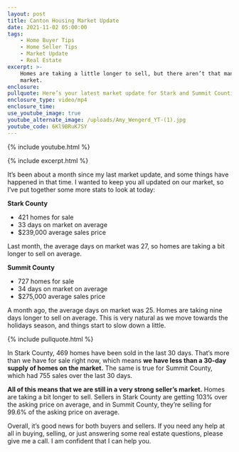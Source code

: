 ```yaml
---
layout: post
title: Canton Housing Market Update
date: 2021-11-02 05:00:00
tags:
    - Home Buyer Tips
    - Home Seller Tips
    - Market Update
    - Real Estate
excerpt: >-
    Homes are taking a little longer to sell, but there aren’t that many on the
    market.
enclosure:
pullquote: Here’s your latest market update for Stark and Summit Counties.
enclosure_type: video/mp4
enclosure_time:
use_youtube_image: true
youtube_alternate_image: /uploads/Amy_Wengerd_YT-(1).jpg
youtube_code: 6Kl9BRuK7SY
---
```

{% include youtube.html %}

{% include excerpt.html %}

It’s been about a month since my last market update, and some things have happened in that time. I wanted to keep you all updated on our market, so I’ve put together some more stats to look at today:

**Stark County**

* 421 homes for sale
* 33 days on market on average
* $239,000 average sales price

Last month, the average days on market was 27, so homes are taking a bit longer to sell on average.

**Summit County**

* 727 homes for sale
* 34 days on market on average
* $275,000 average sales price

A month ago, the average days on market was 25. Homes are taking nine days longer to sell on average. This is very natural as we move towards the holidays season, and things start to slow down a little.

{% include pullquote.html %}

In Stark County, 469 homes have been sold in the last 30 days. That’s more than we have for sale right now, which means **we have less than a 30-day supply of homes on the market.** The same is true for Summit County, which had 755 sales over the last 30 days.

**All of this means that we are still in a very strong seller’s market.** Homes are taking a bit longer to sell. Sellers in Stark County are getting 103% over the asking price on average, and in Summit County, they’re selling for 99.6% of the asking price on average.

Overall, it’s good news for both buyers and sellers. If you need any help at all in buying, selling, or just answering some real estate questions, please give me a call. I am confident that I can help you.
